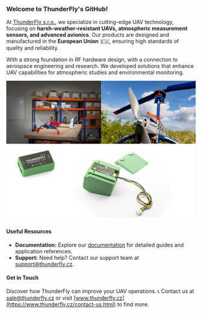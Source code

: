### Welcome to ThunderFly's GitHub!  

At [ThunderFly s.r.o.](https://www.thunderfly.cz/), we specialize in cutting-edge UAV technology, focusing on **harsh-weather-resistant UAVs, atmospheric measurement sensors, and advanced avionics**. Our products are designed and manufactured in the **European Union** 🇪🇺, ensuring high standards of quality and reliability.  

With a strong foundation in RF hardware design, with a connection to aerospace engineering and research. We developed solutions that enhance UAV capabilities for atmospheric studies and environmental monitoring.  

![ThunderFly products](/profile/img/TF_mosaic.jpg)  

#### Useful Resources  

- **Documentation:** Explore our [documentation](https://docs.thunderfly.cz/) for detailed guides and application references.  
- **Support:** Need help? Contact our support team at support@thunderfly.cz.  

#### Get in Touch  

Discover how ThunderFly can improve your UAV operations. 📞 Contact us at sale@thunderfly.cz or visit [www.thunderfly.cz](https://www.thunderfly.cz/contact-us.html) to find more.  
